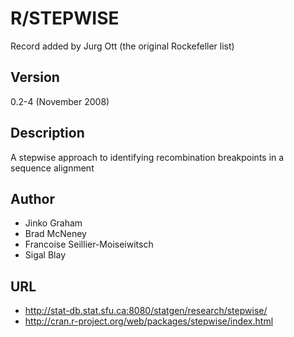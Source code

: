 # R/STEPWISE
Record added by Jurg Ott (the original Rockefeller list)

## Version
0.2-4 (November 2008)

## Description
A stepwise approach to identifying recombination breakpoints in a sequence alignment

## Author
* Jinko Graham
* Brad McNeney
* Francoise Seillier-Moiseiwitsch
* Sigal Blay

## URL
* http://stat-db.stat.sfu.ca:8080/statgen/research/stepwise/
* http://cran.r-project.org/web/packages/stepwise/index.html
